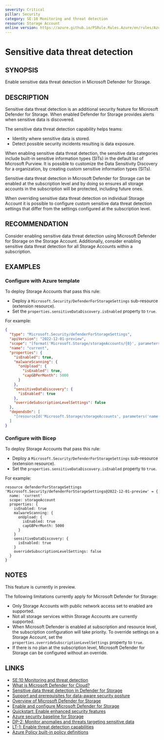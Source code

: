 ```yaml
---
severity: Critical
pillar: Security
category: SE:10 Monitoring and threat detection
resource: Storage Account
online version: https://azure.github.io/PSRule.Rules.Azure/en/rules/Azure.Storage.Defender.DataScan/
---
```


# Sensitive data threat detection

## SYNOPSIS

Enable sensitive data threat detection in Microsoft Defender for Storage.

## DESCRIPTION

Sensitive data threat detection is an additional security feature for Microsoft Defender for Storage.
When enabled Defender for Storage provides alerts when sensitive data is discovered.

The sensitive data threat detection capability helps teams:

- Identity where sensitive data is stored.
- Detect possible security incidents resulting is data exposure.

When enabling sensitive data threat detection, the sensitive data categories include built-in sensitive information types (SITs) in the default list of Microsoft Purview.
It is possible to customize the Data Sensitivity Discovery for a organization, by creating custom sensitive information types (SITs).

Sensitive data threat detection in Microsoft Defender for Storage can be enabled at the subscription level and by doing so ensures all storage accounts in the subscription will be protected, including future ones.

When overriding sensitive data threat detection on individual Storage Account it is possible to configure custom sensitive data threat detection settings that differ from the settings configured at the subscription level.

## RECOMMENDATION

Consider enabling sensitive data threat detection using Microsoft Defender for Storage on the Storage Account.
Additionally, consider enabling sensitive data threat detection for all Storage Accounts within a subscription.

## EXAMPLES

### Configure with Azure template

To deploy Storage Accounts that pass this rule:

- Deploy a `Microsoft.Security/DefenderForStorageSettings` sub-resource (extension resource).
- Set the `properties.sensitiveDataDiscovery.isEnabled` property to `true`.

For example:

```json
{
  "type": "Microsoft.Security/defenderForStorageSettings",
  "apiVersion": "2022-12-01-preview",
  "scope": "[format('Microsoft.Storage/storageAccounts/{0}', parameters('name'))]",
  "name": "current",
  "properties": {
    "isEnabled": true,
    "malwareScanning": {
      "onUpload": {
        "isEnabled": true,
        "capGBPerMonth": 5000
      }
    },
    "sensitiveDataDiscovery": {
      "isEnabled": true
    },
    "overrideSubscriptionLevelSettings": false
  },
  "dependsOn": [
    "[resourceId('Microsoft.Storage/storageAccounts', parameters('name'))]"
  ]
}
```

### Configure with Bicep

To deploy Storage Accounts that pass this rule:

- Deploy a `Microsoft.Security/DefenderForStorageSettings` sub-resource (extension resource).
- Set the `properties.sensitiveDataDiscovery.isEnabled` property to `true`.

For example:

```bicep
resource defenderForStorageSettings 'Microsoft.Security/defenderForStorageSettings@2022-12-01-preview' = {
  name: 'current'
  scope: storageAccount
  properties: {
    isEnabled: true
    malwareScanning: {
      onUpload: {
        isEnabled: true
        capGBPerMonth: 5000
      }
    }
    sensitiveDataDiscovery: {
      isEnabled: true
    }
    overrideSubscriptionLevelSettings: false
  }
}
```

## NOTES

This feature is currently in preview.

The following limitations currently apply for Microsoft Defender for Storage:

- Only Storage Accounts with public network access set to enabled are supported.
- Not all storage services within Storage Accounts are currently supported.
- When Microsoft Defender is enabled at subscription and resource level, the subscription configuration will take priority.
  To override settings on a Storage Account, set the `properties.overrideSubscriptionLevelSettings` property to `true`.
- If there is no plan at the subscription level, Microsoft Defender for Storage can be configured without an override.

## LINKS

- [SE:10 Monitoring and threat detection](https://learn.microsoft.com/azure/well-architected/security/monitor-threats)
- [What is Microsoft Defender for Cloud?](https://learn.microsoft.com/azure/defender-for-cloud/defender-for-cloud-introduction)
- [Sensitive data threat detection in Defender for Storage](https://learn.microsoft.com/azure/defender-for-cloud/defender-for-storage-data-sensitivity)
- [Support and prerequisites for data-aware security posture](https://learn.microsoft.com/azure/defender-for-cloud/concept-data-security-posture-prepare)
- [Overview of Microsoft Defender for Storage](https://learn.microsoft.com/azure/defender-for-cloud/defender-for-storage-introduction)
- [Enable and configure Microsoft Defender for Storage](https://learn.microsoft.com/azure/storage/common/azure-defender-storage-configure)
- [Quickstart: Enable enhanced security features](https://learn.microsoft.com/azure/defender-for-cloud/enable-enhanced-security)
- [Azure security baseline for Storage](https://learn.microsoft.com/security/benchmark/azure/baselines/storage-security-baseline)
- [DP-2: Monitor anomalies and threats targeting sensitive data](https://learn.microsoft.com/security/benchmark/azure/baselines/storage-security-baseline#dp-2-monitor-anomalies-and-threats-targeting-sensitive-data)
- [LT-1: Enable threat detection capabilities](https://learn.microsoft.com/security/benchmark/azure/baselines/storage-security-baseline#lt-1-enable-threat-detection-capabilities)
- [Azure Policy built-in policy definitions](https://learn.microsoft.com/azure/governance/policy/samples/built-in-policies#security-center)
